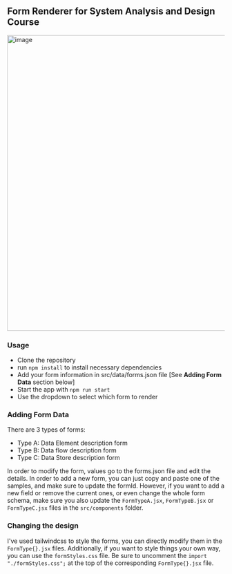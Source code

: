 ## Form Renderer for System Analysis and Design Course

<img width="700" height="685" alt="image" src="https://github.com/user-attachments/assets/4636a131-629f-4391-945d-9f298ba9a484" />

### Usage
- Clone the repository
- run ```npm install``` to install necessary dependencies
- Add your form information in src/data/forms.json file [See **Adding Form Data** section below]
- Start the app with ```npm run start```
- Use the dropdown to select which form to render

### Adding Form Data
There are 3 types of forms:
- Type A: Data Element description form
- Type B: Data flow description form
- Type C: Data Store description form

In order to modify the form, values go to the forms.json file and edit the details. In order to add a new form, you can just copy and paste one of the samples, and make sure to update the formId. However, if you want to add a new field or remove the current ones, or even change the whole form schema, make sure you also update the ```FormTypeA.jsx```, ```FormTypeB.jsx``` or ```FormTypeC.jsx``` files in the ```src/components``` folder.

### Changing the design
I've used tailwindcss to style the forms, you can directly modify them in the ```FormType{}.jsx``` files. Additionally, if you want to style things your own way, you can use the ```formStyles.css``` file. Be sure to uncomment the ```import "./formStyles.css";``` at the top of the corresponding ```FormType{}.jsx``` file. 

